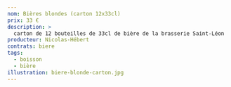 ```yaml
---
nom: Bières blondes (carton 12x33cl) 
prix: 33 €
description: >
  carton de 12 bouteilles de 33cl de bière de la brasserie Saint-Léon
producteur: Nicolas-Hébert
contrats: biere
tags: 
  - boisson
  - bière
illustration: biere-blonde-carton.jpg
---
```


